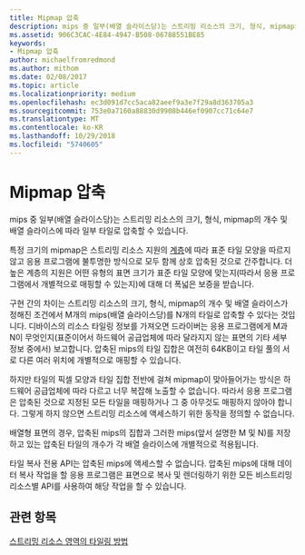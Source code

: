 ```yaml
---
title: Mipmap 압축
description: mips 중 일부(배열 슬라이스당)는 스트리밍 리소스의 크기, 형식, mipmap의 개수 및 배열 슬라이스에 따라 일부 타일로 압축할 수 있습니다.
ms.assetid: 906C3CAC-4E84-4947-B508-06788551BE85
keywords:
- Mipmap 압축
author: michaelfromredmond
ms.author: mithom
ms.date: 02/08/2017
ms.topic: article
ms.localizationpriority: medium
ms.openlocfilehash: ec3d091d7cc5aca82aeef9a3e7f29a8d363705a3
ms.sourcegitcommit: 753e0a7160a88830d9908b446ef0907cc71c64e7
ms.translationtype: MT
ms.contentlocale: ko-KR
ms.lasthandoff: 10/29/2018
ms.locfileid: "5740605"
---
```

# <a name="mipmap-packing"></a>Mipmap 압축


mips 중 일부(배열 슬라이스당)는 스트리밍 리소스의 크기, 형식, mipmap의 개수 및 배열 슬라이스에 따라 일부 타일로 압축할 수 있습니다.

특정 크기의 mipmap은 스트리밍 리소스 지원의 [계층](streaming-resources-features-tiers.md)에 따라 표준 타일 모양을 따르지 않고 응용 프로그램에 불투명한 방식으로 모두 함께 상호 압축된 것으로 간주합니다. 더 높은 계층의 지원은 어떤 유형의 표면 크기가 표준 타일 모양에 맞는지(따라서 응용 프로그램에서 개별적으로 매핑할 수 있는지)에 대해 더 폭넓은 보증을 받습니다.

구현 간의 차이는 스트리밍 리소스의 크기, 형식, mipmap의 개수 및 배열 슬라이스가 정해진 조건에서 M개의 mips(배열 슬라이스당)를 N개의 타일로 압축할 수 있다는 것입니다. 디바이스의 리소스 타일링 정보를 가져오면 드라이버는 응용 프로그램에게 M과 N이 무엇인지(표준이어서 하드웨어 공급업체에 따라 달라지지 않는 표면의 기타 세부 정보 중에서) 보고합니다. 압축된 mips의 타일 집합은 여전히 64KB이고 타일 풀의 서로 다른 여러 위치에 개별적으로 매핑할 수 있습니다.

하지만 타일의 픽셀 모양과 타일 집합 전반에 걸쳐 mipmap이 맞아들어가는 방식은 하드웨어 공급업체에 따라 다르고 너무 복잡해 노출할 수 없습니다. 따라서 응용 프로그램은 압축된 것으로 지정된 모든 타일을 매핑하거나 그 중 아무것도 매핑하지 않아야 합니다. 그렇게 하지 않으면 스트리밍 리소스에 액세스하기 위한 동작을 정의할 수 없습니다.

배열형 표면의 경우, 압축된 mips의 집합과 그러한 mips(앞서 설명한 M 및 N)를 저장하고 있는 압축된 타일의 개수가 각 배열 슬라이스에 개별적으로 적용됩니다.

타일 복사 전용 API는 압축된 mips에 액세스할 수 없습니다. 압축된 mips에 대해 데이터 복사 작업을 할 응용 프로그램은 표면으로 복사 및 렌더링하기 위한 모든 비스트리밍 리소스별 API를 사용하여 해당 작업을 할 수 있습니다.

## <a name="span-idrelated-topicsspanrelated-topics"></a><span id="related-topics"></span>관련 항목


[스트리밍 리소스 영역의 타일링 방법](how-a-streaming-resource-s-area-is-tiled.md)

 

 




